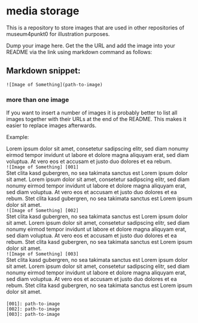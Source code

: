 # media storage
This is a repository to store images that are used in other repositories of museum4punkt0 for illustration purposes.

Dump your image here. Get the the URL and add the image into your README via the link using markdown command as follows:  

## Markdown snippet:

`![Image of Something](path-to-image)`

### more than one image

If you want to insert a number of images it is probably better to list all images together with their URLs at the end of the README. This makes it easier to replace images afterwards.

Example:

Lorem ipsum dolor sit amet, consetetur sadipscing elitr, sed diam nonumy eirmod tempor invidunt ut labore et dolore magna aliquyam erat, sed diam voluptua. At vero eos et accusam et justo duo dolores et ea rebum. </br>
`![Image of Something] [001]`</br>
Stet clita kasd gubergren, no sea takimata sanctus est Lorem ipsum dolor sit amet. Lorem ipsum dolor sit amet, consetetur sadipscing elitr, sed diam nonumy eirmod tempor invidunt ut labore et dolore magna aliquyam erat, sed diam voluptua. At vero eos et accusam et justo duo dolores et ea rebum. Stet clita kasd gubergren, no sea takimata sanctus est Lorem ipsum dolor sit amet.</br>
`![Image of Something] [002]`</br>
Stet clita kasd gubergren, no sea takimata sanctus est Lorem ipsum dolor sit amet. Lorem ipsum dolor sit amet, consetetur sadipscing elitr, sed diam nonumy eirmod tempor invidunt ut labore et dolore magna aliquyam erat, sed diam voluptua. At vero eos et accusam et justo duo dolores et ea rebum. Stet clita kasd gubergren, no sea takimata sanctus est Lorem ipsum dolor sit amet.</br>
`![Image of Something] [003]`</br>
Stet clita kasd gubergren, no sea takimata sanctus est Lorem ipsum dolor sit amet. Lorem ipsum dolor sit amet, consetetur sadipscing elitr, sed diam nonumy eirmod tempor invidunt ut labore et dolore magna aliquyam erat, sed diam voluptua. At vero eos et accusam et justo duo dolores et ea rebum. Stet clita kasd gubergren, no sea takimata sanctus est Lorem ipsum dolor sit amet. </br></br>
`[001]: path-to-image`</br>
`[002]: path-to-image`</br>
`[003]: path-to-image`</br>
